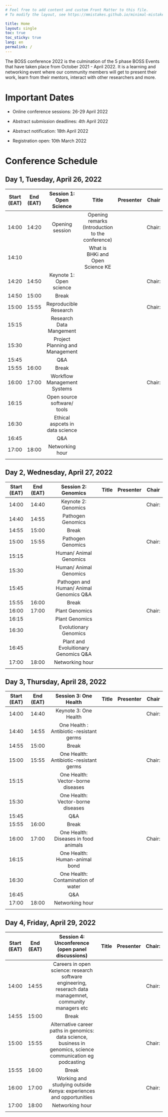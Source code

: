 ```yaml
---
# Feel free to add content and custom Front Matter to this file.
# To modify the layout, see https://mmistakes.github.io/minimal-mistakes/docs/layouts/

title: Home
layout: single
toc: true
toc_sticky: true
lang: en
permalink: /
---
```


The BOSS conference 2022 is the culmination of the 5 phase BOSS Events that have taken place from October 2021 - April 2022. 
It is a learning and networking event where our community members will get to present their work, learn from their mentors, 
interact with other researchers and more.

# Important Dates

- Online conference sessions: 26-29 April 2022

- Abstract submission deadlines: 4th April 2022

- Abstract notification: 18th April 2022

- Registration open: 10th March 2022

# Conference Schedule

## Day 1, Tuesday, April 26, 2022


|Start (EAT)|End (EAT)|Session 1: Open Science|Title|Presenter|Chair|
|:---:|:---:|:---:|:---:|:---:|:---:|
|14:00|14:20|Opening session|Opening remarks (Introduction to the conference)| |Chair:|
|14:10| | |What is BHKi and Open Science KE| | |
|14:20|14:50|Keynote 1: Open science| | |Chair:|
|14:50|15:00|Break| | | |
|15:00|15:55|Reproducible Research| | |Chair:|
|15:15| |Research Data Mangement| | | |
|15:30| |Project Planning and Management| | | |
|15:45| |Q&A| | | |
|15:55|16:00|Break| | | |
|16:00|17:00|Workflow Management Systems| | |Chair:|
|16:15| |Open source software/ tools| | | |
|16:30| |Ethical aspcets in data science| | | |
|16:45| |Q&A| | | |
|17:00|18:00|Networking hour| | | |
| | | | | | |

## Day 2, Wednesday, April 27, 2022

|Start (EAT)|End (EAT)|Session 2: Genomics|Title|Presenter|Chair|
|:---:|:---:|:---:|:---:|:---:|:---:|
|14:00|14:40|Keynote 2: Genomics| | |Chair:|
|14:40|14:55|Pathogen Genomics| | | |
|14:55|15:00|Break| | | |
|15:00|15:55|Pathogen Genomics| | |Chair:|
|15:15| |Human/ Animal Genomics| | | |
|15:30| |Human/ Animal Genomics| | | |
|15:45| |Pathogen and Human/ Animal Genomics Q&A| | | |
|15:55|16:00|Break| | | |
|16:00|17:00|Plant Genomics| | |Chair:|
|16:15| |Plant Genomics| | | |
|16:30| |Evolutionary Genomics| | | |
|16:45| |Plant and Evoluitionary Genomics Q&A| | | |
|17:00|18:00|Networking hour| | | |
| | | | | | |

## Day 3, Thursday, April 28, 2022
|Start (EAT)|End (EAT)|Session 3: One Health|Title|Presenter|Chair|
|:---:|:---:|:---:|:---:|:---:|:---:|
|14:00|14:40|Keynote 3: One Health| | |Chair:|
|14:40|14:55|One Health : Antibiotic-resistant germs| | | |
|14:55|15:00|Break| | | |
|15:00|15:55|One Health: Antibiotic-resistant germs| | |Chair:|
|15:15| |One Health: Vector-borne diseases| | | |
|15:30| |One Health: Vector-borne diseases| | | |
|15:45| |Q&A| | | |
|15:55|16:00|Break| | | |
|16:00|17:00|One Health: Diseases in food animals| | |Chair:|
|16:15| |One Health: Human-animal bond| | | |
|16:30| |One Health: Contamination of water| | | |
|16:45| |Q&A| | | |
|17:00|18:00|Networking hour| | | |
| | | | | | |

## Day 4, Friday, April 29, 2022
|Start (EAT)|End (EAT)|Session 4: Unconference (open panel discussions)|Title|Presenter|Chair:|
|:---:|:---:|:---:|:---:|:---:|:---:|
|14:00|14:55|Careers in open science: research software engineering, reserach data managemnet, community managers etc| | |Chair:|
|14:55|15:00|Break| | | |
|15:00|15:55|Alternative career paths in genomics: data science, business in genomics, science communication eg podcasting| | |Chair:|
|15:55|16:00|Break| | | |
|16:00|17:00|Working and studying outside Kenya: experiences and opportunities| | |Chair:|
|17:00|18:00|Networking hour| | | |
| | | | | | |
